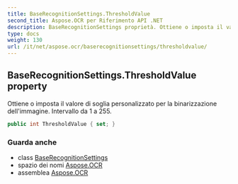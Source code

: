 ```yaml
---
title: BaseRecognitionSettings.ThresholdValue
second_title: Aspose.OCR per Riferimento API .NET
description: BaseRecognitionSettings proprietà. Ottiene o imposta il valore di soglia personalizzato per la binarizzazione dellimmagine. Intervallo da 1 a 255.
type: docs
weight: 130
url: /it/net/aspose.ocr/baserecognitionsettings/thresholdvalue/
---
```

## BaseRecognitionSettings.ThresholdValue property

Ottiene o imposta il valore di soglia personalizzato per la binarizzazione dell'immagine. Intervallo da 1 a 255.

```csharp
public int ThresholdValue { set; }
```

### Guarda anche

* class [BaseRecognitionSettings](../)
* spazio dei nomi [Aspose.OCR](../../baserecognitionsettings/)
* assemblea [Aspose.OCR](../../../)


